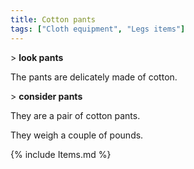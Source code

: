 ```yaml
---
title: Cotton pants
tags: ["Cloth equipment", "Legs items"]
---
```

\> **look pants**

The pants are delicately made of cotton.

\> **consider pants**

They are a pair of cotton pants.

They weigh a couple of pounds.

{% include Items.md %}
